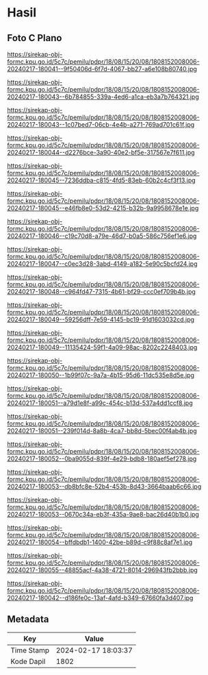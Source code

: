 # Hasil

## Foto C Plano

https://sirekap-obj-formc.kpu.go.id/5c7c/pemilu/pdpr/18/08/15/20/08/1808152008006-20240217-180041--9f50406d-6f7d-4067-bb27-a6e108b80740.jpg

https://sirekap-obj-formc.kpu.go.id/5c7c/pemilu/pdpr/18/08/15/20/08/1808152008006-20240217-180043--6b784855-339a-4ed6-a1ca-eb3a7b764321.jpg

https://sirekap-obj-formc.kpu.go.id/5c7c/pemilu/pdpr/18/08/15/20/08/1808152008006-20240217-180043--1c07bed7-06cb-4e4b-a271-769ad701c61f.jpg

https://sirekap-obj-formc.kpu.go.id/5c7c/pemilu/pdpr/18/08/15/20/08/1808152008006-20240217-180044--d2276bce-3a90-40e2-bf5e-317567e7f611.jpg

https://sirekap-obj-formc.kpu.go.id/5c7c/pemilu/pdpr/18/08/15/20/08/1808152008006-20240217-180045--7236ddba-c815-4fd5-83eb-60b2c4cf3f13.jpg

https://sirekap-obj-formc.kpu.go.id/5c7c/pemilu/pdpr/18/08/15/20/08/1808152008006-20240217-180045--e46fb8e0-53d2-4215-b32b-9a9958678e1e.jpg

https://sirekap-obj-formc.kpu.go.id/5c7c/pemilu/pdpr/18/08/15/20/08/1808152008006-20240217-180046--c19c70d8-a79e-46d7-b0a5-586c756ef1e6.jpg

https://sirekap-obj-formc.kpu.go.id/5c7c/pemilu/pdpr/18/08/15/20/08/1808152008006-20240217-180047--c0ec3d28-3abd-4149-a182-5e90c5bcfd24.jpg

https://sirekap-obj-formc.kpu.go.id/5c7c/pemilu/pdpr/18/08/15/20/08/1808152008006-20240217-180048--c964fd47-7315-4b61-bf29-ccc0ef709b4b.jpg

https://sirekap-obj-formc.kpu.go.id/5c7c/pemilu/pdpr/18/08/15/20/08/1808152008006-20240217-180049--59256dff-7e59-4145-bc19-91d1603032cd.jpg

https://sirekap-obj-formc.kpu.go.id/5c7c/pemilu/pdpr/18/08/15/20/08/1808152008006-20240217-180049--11135424-59f1-4a09-98ac-8202c2248403.jpg

https://sirekap-obj-formc.kpu.go.id/5c7c/pemilu/pdpr/18/08/15/20/08/1808152008006-20240217-180050--1b99f07c-9a7a-4b15-95d6-11dc535e8d5e.jpg

https://sirekap-obj-formc.kpu.go.id/5c7c/pemilu/pdpr/18/08/15/20/08/1808152008006-20240217-180051--a79d1e8f-a99c-454c-b13d-537a4dd1ccf8.jpg

https://sirekap-obj-formc.kpu.go.id/5c7c/pemilu/pdpr/18/08/15/20/08/1808152008006-20240217-180051--239f014d-8a8b-4ca7-bb8d-5bec00f4ab4b.jpg

https://sirekap-obj-formc.kpu.go.id/5c7c/pemilu/pdpr/18/08/15/20/08/1808152008006-20240217-180052--0ba9055d-839f-4e29-bdb8-180aef5ef278.jpg

https://sirekap-obj-formc.kpu.go.id/5c7c/pemilu/pdpr/18/08/15/20/08/1808152008006-20240217-180053--db8bfc8e-52b4-453b-8d43-3664baab6c66.jpg

https://sirekap-obj-formc.kpu.go.id/5c7c/pemilu/pdpr/18/08/15/20/08/1808152008006-20240217-180053--0670c34a-eb3f-435a-9ae8-bac26d40b1b0.jpg

https://sirekap-obj-formc.kpu.go.id/5c7c/pemilu/pdpr/18/08/15/20/08/1808152008006-20240217-180054--bffdbdb1-1400-42be-b89d-c9f88c8af7e1.jpg

https://sirekap-obj-formc.kpu.go.id/5c7c/pemilu/pdpr/18/08/15/20/08/1808152008006-20240217-180055--48855acf-4a38-4721-8014-296943fb2bbb.jpg

https://sirekap-obj-formc.kpu.go.id/5c7c/pemilu/pdpr/18/08/15/20/08/1808152008006-20240217-180042--d186fe0c-13af-4afd-b349-67660fa3d407.jpg


## Metadata

| Key        | Value               |
| ---------- | ------------------- |
| Time Stamp | 2024-02-17 18:03:37 |
| Kode Dapil | 1802                |



